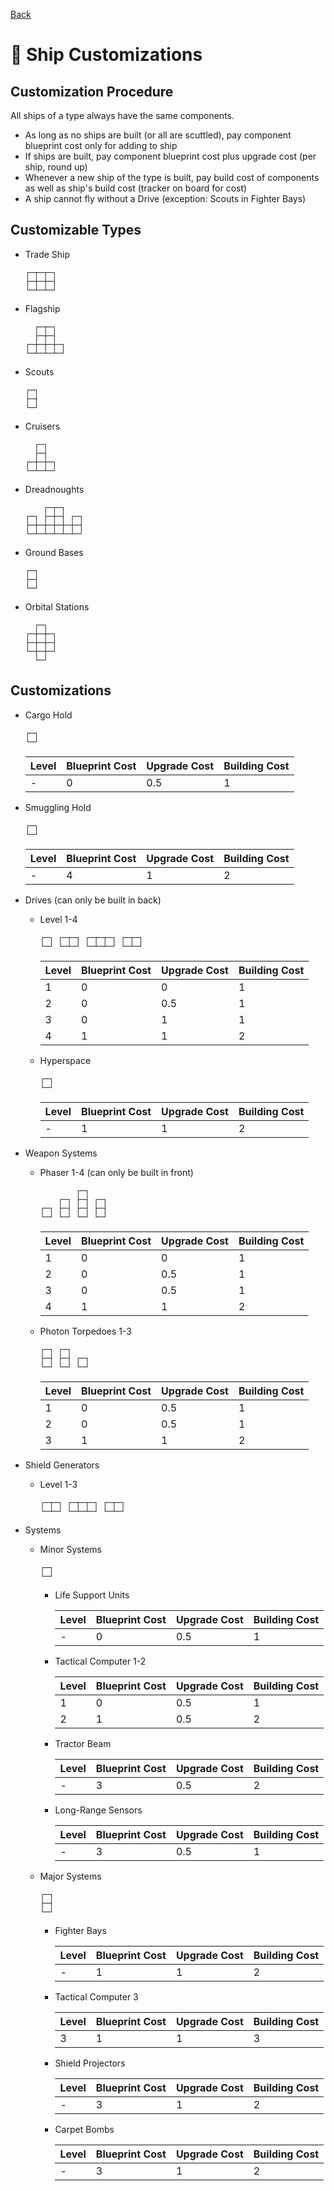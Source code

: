 [Back](https://github.com/haslo/space4x/blob/master/readme.md)

# :rocket: Ship Customizations

## Customization Procedure

All ships of a type always have the same components.

* As long as no ships are built (or all are scuttled), pay component blueprint cost only for adding to ship
* If ships are built, pay component blueprint cost plus upgrade cost (per ship, round up)
* Whenever a new ship of the type is built, pay build cost of components as well as ship's build cost (tracker on board for cost)
* A ship cannot fly without a Drive (exception: Scouts in Fighter Bays)

## Customizable Types

* Trade Ship

  ```
  ┌─┬─┬─┐
  ├─┼─┼─┤
  └─┴─┴─┘
  ```

* Flagship

  ```
    ┌─┬─┐
    ├─┼─┤
  ┌─┼─┼─┼─┐
  └─┴─┴─┴─┘
  ```

* Scouts

  ```
  ┌─┐
  ├─┤
  └─┘
  ```

* Cruisers

  ```
    ┌─┐
    ├─┤
  ┌─┼─┼─┐
  └─┴─┴─┘
  ```

* Dreadnoughts

  ```
      ┌─┬─┐
  ┌─┐ ├─┼─┤ ┌─┐
  ├─┼─┼─┼─┼─┼─┤
  └─┴─┴─┴─┴─┴─┘
  ```

* Ground Bases

  ```
  ┌─┐
  ├─┤
  └─┘
  ```

* Orbital Stations

  ```
    ┌─┐
  ┌─┼─┼─┐
  ├─┼─┼─┤
  └─┼─┼─┘
    └─┘
  ```


## Customizations

* Cargo Hold

  ```
  ┌─┐
  └─┘
  ```

  | Level | Blueprint Cost | Upgrade Cost | Building Cost |
  |---|---|---|---|
  | - | 0 | 0.5 | 1 |

* Smuggling Hold

  ```
  ┌─┐
  └─┘
  ```

  | Level | Blueprint Cost | Upgrade Cost | Building Cost |
  |---|---|---|---|
  | - | 4 | 1 | 2 |

* Drives (can only be built in back)
  * Level 1-4

    ```
    ┌─┐ ┌─┬─┐ ┌─┬─┬─┐ ┌─┬─┐
    └─┘ └─┴─┘ └─┴─┴─┘ └─┴─┘
    ```

    | Level | Blueprint Cost | Upgrade Cost | Building Cost |
    |---|---|---|---|
    | 1 | 0 | 0 | 1 |
    | 2 | 0 | 0.5 | 1 |
    | 3 | 0 | 1 | 1 |
    | 4 | 1 | 1 | 2 |

  * Hyperspace

    ```
    ┌─┐
    └─┘
    ```

    | Level | Blueprint Cost | Upgrade Cost | Building Cost |
    |---|---|---|---|
    | - | 1 | 1 | 2 |

* Weapon Systems
  * Phaser 1-4 (can only be built in front)

    ```
            ┌─┐
        ┌─┐ ├─┤ ┌─┐
    ┌─┐ ├─┤ ├─┤ ├─┤
    └─┘ └─┘ └─┘ └─┘
    ```

    | Level | Blueprint Cost | Upgrade Cost | Building Cost |
    |---|---|---|---|
    | 1 | 0 | 0 | 1 |
    | 2 | 0 | 0.5 | 1 |
    | 3 | 0 | 0.5 | 1 |
    | 4 | 1 | 1 | 2 |

  * Photon Torpedoes 1-3

    ```
    ┌─┐ ┌─┐
    ├─┤ ├─┤ ┌─┐
    └─┘ └─┘ └─┘
    ```

    | Level | Blueprint Cost | Upgrade Cost | Building Cost |
    |---|---|---|---|
    | 1 | 0 | 0.5 | 1 |
    | 2 | 0 | 0.5 | 1 |
    | 3 | 1 | 1 | 2 |

* Shield Generators
  * Level 1-3

    ```
    ┌─┬─┐ ┌─┬─┬─┐ ┌─┬─┐
    └─┴─┘ └─┴─┴─┘ └─┴─┘
    ```

* Systems
  * Minor Systems

      ```
      ┌─┐
      └─┘
      ```

    * Life Support Units

      | Level | Blueprint Cost | Upgrade Cost | Building Cost |
      |---|---|---|---|
      | - | 0 | 0.5 | 1 |

    * Tactical Computer 1-2

      | Level | Blueprint Cost | Upgrade Cost | Building Cost |
      |---|---|---|---|
      | 1 | 0 | 0.5 | 1 |
      | 2 | 1 | 0.5 | 2 |


    * Tractor Beam

      | Level | Blueprint Cost | Upgrade Cost | Building Cost |
      |---|---|---|---|
      | - | 3 | 0.5 | 2 |

    * Long-Range Sensors

      | Level | Blueprint Cost | Upgrade Cost | Building Cost |
      |---|---|---|---|
      | - | 3 | 0.5 | 1 |

  * Major Systems

      ```
      ┌─┐
      ├─┤
      └─┘
      ```

    * Fighter Bays

      | Level | Blueprint Cost | Upgrade Cost | Building Cost |
      |---|---|---|---|
      | - | 1 | 1 | 2 |

    * Tactical Computer 3

      | Level | Blueprint Cost | Upgrade Cost | Building Cost |
      |---|---|---|---|
      | 3 | 1 | 1 | 3 |

    * Shield Projectors

      | Level | Blueprint Cost | Upgrade Cost | Building Cost |
      |---|---|---|---|
      | - | 3 | 1 | 2 |

    * Carpet Bombs

      | Level | Blueprint Cost | Upgrade Cost | Building Cost |
      |---|---|---|---|
      | - | 3 | 1 | 2 |
